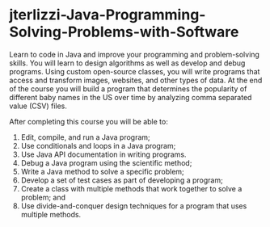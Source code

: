 # jterlizzi-Java-Programming-Solving-Problems-with-Software
Learn to code in Java and improve your programming and problem-solving skills. You will learn to design algorithms as well as develop and debug programs. Using custom open-source classes, you will write programs that access and transform images, websites, and other types of data. At the end of the course you will build a program that determines the popularity of different baby names in the US over time by analyzing comma separated value (CSV) files.   

After completing this course you will be able to: 
  1. Edit, compile, and run a Java program; 
  2. Use conditionals and loops in a Java program; 
  3. Use Java API documentation in writing programs.  
  4. Debug a Java program using the scientific method; 
  5. Write a Java method to solve a specific problem; 
  6. Develop a set of test cases as part of developing a program; 
  7. Create a class with multiple methods that work together to solve a problem; and 
  8. Use divide-and-conquer design techniques for a program that uses multiple methods.
